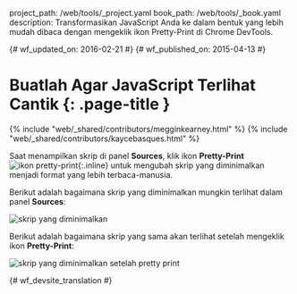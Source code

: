 project_path: /web/tools/_project.yaml
book_path: /web/tools/_book.yaml
description: Transformasikan JavaScript Anda ke dalam bentuk yang lebih mudah dibaca dengan mengeklik ikon Pretty-Print di Chrome DevTools.

{# wf_updated_on: 2016-02-21 #}
{# wf_published_on: 2015-04-13 #}

# Buatlah Agar JavaScript Terlihat Cantik {: .page-title }

{% include "web/_shared/contributors/megginkearney.html" %}
{% include "web/_shared/contributors/kaycebasques.html" %}

Saat menampilkan skrip di panel **Sources**, klik ikon **Pretty-Print**
![ikon pretty-print](imgs/prettyprint-icon.png){:.inline} 
untuk mengubah skrip yang diminimalkan menjadi format yang lebih terbaca-manusia.

Berikut adalah bagaimana skrip yang diminimalkan mungkin terlihat dalam panel **Sources**:

![skrip yang diminimalkan](imgs/pretty-print-off.jpg)

Berikut adalah bagaimana skrip yang sama akan terlihat setelah mengeklik ikon **Pretty-Print**:

![skrip yang diminimalkan setelah pretty print](imgs/pretty-print-on.jpg)


{# wf_devsite_translation #}
